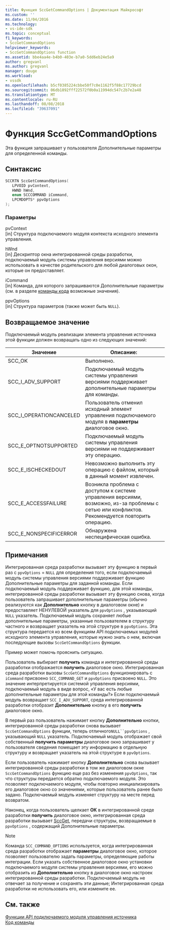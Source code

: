 ```yaml
---
title: Функция SccGetCommandOptions | Документация Майкрософт
ms.custom: ''
ms.date: 11/04/2016
ms.technology:
- vs-ide-sdk
ms.topic: conceptual
f1_keywords:
- SccGetCommandOptions
helpviewer_keywords:
- SccGetCommandOptions function
ms.assetid: bbe4aa4e-b4b0-403e-b7a0-5dd6eb24e5a9
author: gregvanl
ms.author: gregvanl
manager: douge
ms.workload:
- vssdk
ms.openlocfilehash: b5cf0385224cbbe50f7c0e1162f5f88c17729bcd
ms.sourcegitcommit: 06db1892fff22572f0b0a11994dc547c2b7e2a48
ms.translationtype: MT
ms.contentlocale: ru-RU
ms.lasthandoff: 08/08/2018
ms.locfileid: "39637091"
---
```

# <a name="sccgetcommandoptions-function"></a>Функция SccGetCommandOptions
Эта функция запрашивает у пользователя Дополнительные параметры для определенной команды.  
  
## <a name="syntax"></a>Синтаксис  
  
```cpp  
SCCRTN SccGetCommandOptions(  
   LPVOID pvContext,  
   HWND hWnd,  
   enum SCCCOMMAND iCommand,  
   LPCMDOPTS* ppvOptions  
);  
```  
  
### <a name="parameters"></a>Параметры  
 pvContext  
 [in] Структура подключаемого модуля контекста исходного элемента управления.  
  
 hWnd  
 [in] Дескриптор окна интегрированной среды разработки, подключаемый модуль системы управления версиями можно использовать в качестве родительского для любой диалоговых окон, которые он предоставляет.  
  
 iCommand  
 [in] Команда, для которого запрашиваются Дополнительные параметры (см. в разделе [команды кода](../extensibility/command-code-enumerator.md) возможные значения).  
  
 ppvOptions  
 [in] Структура параметров (также может быть `NULL`).  
  
## <a name="return-value"></a>Возвращаемое значение  
 Подключаемый модуль реализации элемента управления источника этой функции должен возвращать одно из следующих значений:  
  
|Значение|Описание:|  
|-----------|-----------------|  
|SCC_OK|Выполнено.|  
|SCC_I_ADV_SUPPORT|Подключаемый модуль системы управления версиями поддерживает дополнительные параметры для команды.|  
|SCC_I_OPERATIONCANCELED|Пользователь отменил исходный элемент управления подключаемого модуля в **параметры** диалоговое окно.|  
|SCC_E_OPTNOTSUPPORTED|Подключаемый модуль системы управления версиями не поддерживает эту операцию.|  
|SCC_E_ISCHECKEDOUT|Невозможно выполнить эту операцию с файлом, который в данный момент извлечен.|  
|SCC_E_ACCESSFAILURE|Возникла проблема с доступом к системе управления версиями, возможно, из-за проблемы с сетью или конфликтов. Рекомендуется повторить операцию.|  
|SCC_E_NONSPECIFICERROR|Обнаружена неспецифическая ошибка.|  
  
## <a name="remarks"></a>Примечания  
 Интегрированная среда разработки вызывает эту функцию в первый раз с `ppvOptions` = `NULL` для определения того, если подключаемый модуль системы управления версиями поддерживает функцию Дополнительные параметры для заданной команды. Если подключаемый модуль поддерживает функцию, для этой команды, интегрированной среды разработки вызывает эту функцию снова, когда пользователь запрашивает дополнительные параметры (обычно реализуются как **Дополнительно** кнопку в диалоговом окне) и предоставляет НЕНУЛЕВОЙ указатель для `ppvOptions` , указывающий `NULL` указатель. Подключаемый модуль сохраняет любые дополнительные параметры, указанные пользователем в структуру частного и возвращает указатель на этой структуре в `ppvOptions`. Эта структура передается ко всем функциям API подключаемых модулей исходного элемента управления, которые нужно знать о нем, включая последующие вызовы `SccGetCommandOptions` функции.  
  
 Пример может помочь прояснить ситуацию.  
  
 Пользователь выбирает **получить** команда и интегрированной среды разработки отображается **получить** диалоговое окно. Интегрированная среда разработки вызовы `SccGetCommandOptions` функционировать с `iCommand` присвоено `SCC_COMMAND_GET` и `ppvOptions` присвоено `NULL`. Это значение интерпретируется системой управления версиями, подключаемый модуль в виде вопрос, «У вас есть любые дополнительные параметры для этой команды?» Если подключаемый модуль возвращает `SCC_I_ADV_SUPPORT`, среда интегрированной разработки отобразит **Дополнительно** кнопку в его **получить** диалоговое окно.  
  
 В первый раз пользователь нажимает кнопку **Дополнительно** кнопки, интегрированной среды разработки снова вызывает `SccGetCommandOptions` функции, теперь отличного`NULL``ppvOptions` , указывающий `NULL` указатель. Подключаемый модуль отображает свой собственный **получить параметры** диалоговое окно запрашивает у пользователя сведения помещает эту информацию в отдельную структуру и возвращает указатель на этой структуре в `ppvOptions`.  
  
 Если пользователь нажимает кнопку **Дополнительно** снова вызывает интегрированной среды разработки в том же диалоговом окне `SccGetCommandOptions` функцию еще раз без изменения `ppvOptions`, так что структуры передается обратно подключаемого модуля. Это позволяет подключаемого модуля, чтобы повторно инициализировать его диалоговое окно со значениями, которые пользователь ранее было задано. Подключаемый модуль изменяет структуру на месте перед возвратом.  
  
 Наконец, когда пользователь щелкает **ОК** в интегрированной среде разработки **получить** диалоговое окно, интегрированная среда разработки вызывает [SccGet](../extensibility/sccget-function.md), передачи структуры, возвращаемые в `ppvOptions` , содержащий Дополнительные параметры.  
  
> [!NOTE]
>  Команда `SCC_COMMAND_OPTIONS` используется, когда интегрированная среда разработки отображает **параметры** диалоговое окно, которое позволяет пользователю задать параметры, определяющие работы интеграции. Если указать собственное диалоговое окно установки подключаемого модуля системы управления версиями, его можно отобразить из **Дополнительно** кнопку в диалоговое окно настроек интегрированной среды разработки. Подключаемый модуль не отвечает за получение и сохранять эти данные; Интегрированная среда разработки не использовать его, или измените ее.  
  
## <a name="see-also"></a>См. также  
 [Функции API подключаемого модуля управления источника](../extensibility/source-control-plug-in-api-functions.md)   
 [Код команды](../extensibility/command-code-enumerator.md)